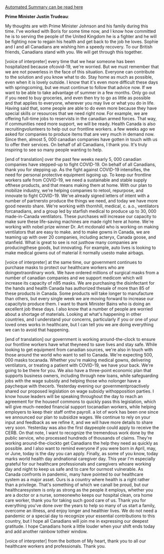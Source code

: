 [Automated Summary can be read here](./trudeau_summary.md)



**Prime Minister Justin Trudeau**:

My thoughts are with Prime Minister Johnson and his family during this time.
I've worked with Boris for some time now, and I know how committed he is to serving the people of the United Kingdom he is a fighter and he will be fighting now to regain his health and get back to the job he loves.
Sophie and I and all Canadians are wishing him a speedy recovery.
To our British friends, Canadians stand with you.
We will get through this together.
 

[voice of interpreter] every time that we hear someone has been hospitalized because ofcovid-19, we're worried.
But we must remember that we are not powerless in the face of this situation.
Everyone can contribute to the solution and you know what to do. Stay home as much as possible, even when it is lovely outside.
I know that it's even more difficult these days with springcoming, but we must continue to follow that advice now.
If we want to be able to take advantage of summer in a few months.
Only go out if you need to buy groceries, and even then try to go as little as possible and that applies to everyone, wherever you may live or what you do in life.
Having said that, some people are able to do even more because they have special skills or resources that we need right now.
For example, we are offering full-time jobs to reservists in the canadian armed forces.
That way, if communities need more support, we will be ready.
Health Canada is also recruitingvolunteers to help out our frontline workers.
a few weeks ago we asked for companies to produce items that are very much in demand now.
Since then, almost 5, 000 canadian companies have gotten in touch with us to offer their services.
On behalf of all Canadians, I thank you.
It's truly inspiring to see so many people wanting to help.


[end of translation] over the past few weeks nearly 5, 000 canadian companies have stepped-up to fight COVID-19. On behalf of all Canadians, thank you for stepping up. As the fight against COVID-19 intensifies, the need for personal protective equipment isgoing up. To keep our frontline workers safe from COVID-19, we need a sustainable and stable supply ofthese products, and that means making them at home.
With our plan to mobilize industry, we're helping companies to retool, repurpose, and innovate to fight COVID-19. We've already signed letters of intent with a number of partnersto produce the things we need, and today we have more good newsto share.
We're working with thornhill, medical, c. a.o., ventilators forcanadians, and a group led by starfish medical to produce up to 30, 000 made-in-Canada ventilators.
These purchases will increase our capacity to make sure these life-saving machines are made right here at home.
We're working with nobel prize winner Dr. Art mcdonald who is working on making ventilators that are easy to make.
and to make gowns in Canada, we are teaming up with over 20 companies, including acteryx, Canada goose, and stanfield.
What is great to see is not justhow many companies are producingthese goods, but innovating.
For example, auto lives is looking to make medical gowns out of material it normally usesto make airbags.
 

[voice of interpreter] at the same time, our government continues to purchase masks to protect our healthcare workers who are doingextraordinary work.
We have ordered millions of surgical masks from a number of canadian companies and we support medicom which will increase its capacity of n95 masks.
We are purchasing the disinfectant for the hands and health Canada has authorized thesale of more than 85 of these products in Canada.
Some products will take longer to manufacture than others, but every single week we are moving forward to increase our capacityto produce them.
I want to thank Minister Bains who is doing an excellent job these days.
I also know that a number of people are worried about a shortage of materials.
Looking at what's happening in other countries, and I understand your concerns, particularly if you or one of your loved ones works in healthcare, but I can tell you we are doing everything we can to avoid that happening.


[end of translation] our government is working around-the-clock to ensure our frontline workers have what theyneed to save lives and stay safe.
While looking to get equipment from canadian sources, we're also in touch with those around the world who want to sell to Canada.
We're expecting 500, 000 masks tocanada.
Whether you're making medical gowns, delivering ventilators, or treating a patient with COVID-19, we have your back.
We're going to be there for you.
We also have a three-point economic plan that supports business owners, including through new loans, while safeguarding jobs with the wage subsidy and helping those who nolonger have a paycheque with thecerb.
Yesterday evening our governmentproactively shared our proposed legislation on wage subsidy withopposition parties.
I know house leaders will be speaking throughout the day to reach an agreement for the houseof commons to quickly pass this legislation, which will give much-needed financial support tocanadian workers, while helping employers to keep their staff onthe payroll.
a lot of work has been one since we announced our plan to subsidize wages.
We continue to rely on your input and feedback as we refine it, and we will have more details to share very soon.
Yesterday was also the first daypeople could apply to receive the CERB.
On that note, I want to recognize the tremendous work done by the public service, who processed hundreds of thousands of claims.
They're working around-the-clockto get Canadians the help they need as quickly as possible.
and I also want to remind everyone if you were born in April, may, or June, today is the day you can apply.
Finally, as some of you know, today marks world health day andnational caregiver day.
This year I'm especially grateful for our healthcare professionals and caregivers whoare working day and night to keep us safe and to care for ourmost vulnerable.
As Canada confronts in pandemic, many have pointed to our healthcare system as a major asset.
Ours is a country where health is a right rather than a privilege.
That's something of which we canall be proud, but our healthcaresystem is only as strong as the people it employs, whether you are a doctor or a nurse, someonewho keeps our hospital clean, ora home care worker, thank you for taking such good care of us. Thank you for everything you've done over the years to help so many of us start a family, overcome an illness, and enjoy longer and healthier lives.
We do not need a pandemic or a special day to recognize your essential contributions to this country, but I hope all Canadians will join me in expressing our deepest gratitude.
I hope Canadians honk a little louder when your shift ends today and add another rainbow totheir window.
 

[voice of interpreter] from the bottom of My heart, thank you to all our healthcare workers and professionals.
Thank you.
